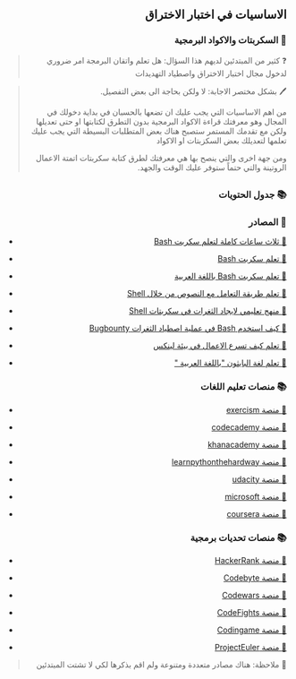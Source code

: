 <h2 dir='rtl' align='right'>الاساسيات في اختبار الاختراق  </h2>

<h3 dir='rtl' align='right'> 🤖  السكربتات والاكواد البرمجية</h3>

>  <p dir='rtl' align='right'>❓ كثير من المبتدئين لديهم هذا السؤال: هل تعلم واتقان البرمجة امر ضروري لدخول مجال اختبار الاختراق واصطياد التهديدات

>  <p dir='rtl' align='right'>🖊 بشكل مختصر الاجابة: لا ولكن بحاجة الى بعض التفصيل.
>  <p dir='rtl' align='right'>  من اهم الاساسيات التي يجب عليك ان تضعها بالحسبان في بداية دخولك في المجال وهو معرفتك قراءة الاكواد البرمجية بدون التطرق لكتابتها او حتى تعديلها ولكن مع تقدمك المستمر ستصبح هناك بعض المتطلبات البسيطة التي يجب عليك تعلمها لتعديلك بعض السكزبتات او الاكواد
>  <p dir='rtl' align='right'> ومن جهة اخرى والتي ينصح بها هي معرفتك لطرق كتابة سكربتات اتمتة الاعمال الروتينة والتي حتماً ستوفر عليك الوقت والجهد.

## <h3 dir='rtl' align='right'>📚 جدول الحتويات  </h3>

<h3 dir='rtl' align='right'>📖 المصادر  </h3>

- [<p dir='rtl' align='right'>🔗  ثلاث ساعات كاملة لتعلم سكربت Bash </p>](https://www.youtube.com/watch?v=e7BufAVwDiM )
- [<p dir='rtl' align='right'>🔗  تعلم سكربت Bash </p>](https://explainshell.com/)
- [<p dir='rtl' align='right'>🔗  تعلم سكربت Bash باللغة العربية </p>](https://youtu.be/tzF0WXWobwM)
- [<p dir='rtl' align='right'>🔗  تعلم طريقة التعامل مع النصوص من خلال Shell </p>](https://blog.balthazar-rouberol.com/text-processing-in-the-shell)
- [<p dir='rtl' align='right'>🔗  منهج تعليمي لايجاد الثغرات في سكربتات Shell </p>](https://www.shellcheck.net/)
- [<p dir='rtl' align='right'>🔗  كيف استخدم Bash في عملية اصطياد الثغرات Bugbounty </p>](https://medium.com/cyberverse/bug-bounty-with-bash-438596ff72f5)
- [<p dir='rtl' align='right'>🔗  تعلم كيف تسرع الاعمال في بيئة لينكس </p>](https://rwx.gg/)
- [<p dir='rtl' align='right'>🔗  تعلم لغة البايثون "باللغة العربية " </p>](https://youtu.be/byV_elXt0ZM)

<h3 dir='rtl' align='right'>📚 منصات تعليم اللغات </h3>

- [<p dir='rtl' align='right'>🔗  منصة exercism </p>](https://exercism.io/)
- [<p dir='rtl' align='right'>🔗  منصة codecademy </p>](https://www.codecademy.com/)
- [<p dir='rtl' align='right'>🔗  منصة khanacademy </p>](https://www.khanacademy.org/computing/computer-programming)
- [<p dir='rtl' align='right'>🔗  منصة learnpythonthehardway </p>](https://learnpythonthehardway.org/)
- [<p dir='rtl' align='right'>🔗  منصة udacity </p>](https://www.udacity.com/)
- [<p dir='rtl' align='right'>🔗  منصة microsoft </p>](https://www.edx.org/school/microsoft)
- [<p dir='rtl' align='right'>🔗  منصة coursera </p>](https://www.coursera.org)

<h3 dir='rtl' align='right'>📚 منصات تحديات برمجية </h3>

- [<p dir='rtl' align='right'>🔗  منصة HackerRank </p>](https://www.hackerrank.com/)
- [<p dir='rtl' align='right'>🔗  منصة Codebyte </p>](https://www.coderbyte.com/)
- [<p dir='rtl' align='right'>🔗  منصة Codewars </p>](https://www.codewars.com)
- [<p dir='rtl' align='right'>🔗  منصة CodeFights </p>](https://codefights.com)
- [<p dir='rtl' align='right'>🔗  منصة Codingame </p>](https://www.codingame.com/start)
- [<p dir='rtl' align='right'>🔗  منصة ProjectEuler </p>](https://projecteuler.net/)

>  <p dir='rtl' align='right'>📝 ملاحظة: هناك مصادر متعددة ومتنوعة ولم اقم بذكرها لكي لا تشتت المبتدئين 
